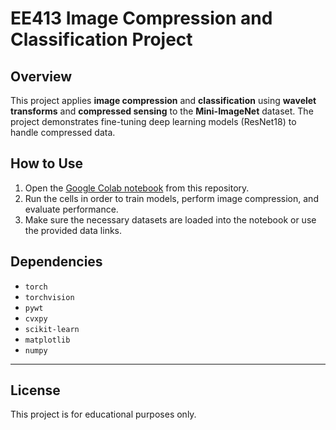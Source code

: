 # EE413 Image Compression and Classification Project

## Overview

This project applies **image compression** and **classification** using **wavelet transforms** and **compressed sensing** to the **Mini-ImageNet** dataset. The project demonstrates fine-tuning deep learning models (ResNet18) to handle compressed data.

## How to Use

1. Open the [Google Colab notebook](https://colab.research.google.com/) from this repository.
2. Run the cells in order to train models, perform image compression, and evaluate performance.
3. Make sure the necessary datasets are loaded into the notebook or use the provided data links.

## Dependencies

- `torch`
- `torchvision`
- `pywt`
- `cvxpy`
- `scikit-learn`
- `matplotlib`
- `numpy`

---

## License

This project is for educational purposes only.
